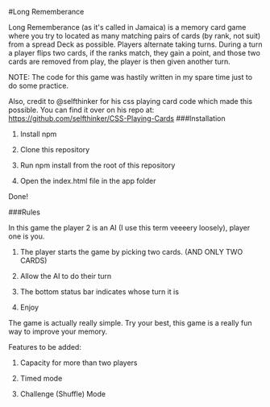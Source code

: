 #Long Rememberance

Long Rememberance (as it's called in Jamaica) is a memory card game where you try to located as many matching pairs of cards (by rank, not suit) from a spread Deck as possible.
Players alternate taking turns. During a turn a player flips two cards, if the ranks match, they gain a point, and those two cards are removed from play, the player is then given another turn.

NOTE: The code for this game was hastily written in my spare time just to do some practice.


Also, credit to @selfthinker for his css playing card code which made this possible. You can find it over on his repo at: https://github.com/selfthinker/CSS-Playing-Cards
###Installation


1. Install npm

2. Clone this repository

3. Run npm install from the root of this repository

4. Open the index.html file in the app folder

Done!

###Rules

In this game the player 2 is an AI (I use this term veeeery loosely), player one is you.

1. The player starts the game by picking two cards. (AND ONLY TWO CARDS)

2. Allow the AI to do their turn

3. The bottom status bar indicates whose turn it is

4. Enjoy

The game is actually really simple. Try your best, this game is a really fun way to improve your memory.

Features to be added:

1. Capacity for more than two players

2. Timed mode

3. Challenge (Shuffle) Mode
